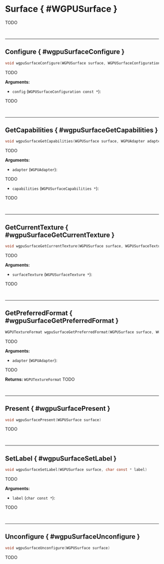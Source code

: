 

# Surface { #WGPUSurface }


TODO




<br/><!-- poor man's styling, just for the demo before we use a non default theme -->
***

## Configure { #wgpuSurfaceConfigure }

```C
void wgpuSurfaceConfigure(WGPUSurface surface, WGPUSurfaceConfiguration const * config)
```


TODO




**Arguments:**


 - `config` (`WGPUSurfaceConfiguration const *`):


TODO







<br/><!-- poor man's styling, just for the demo before we use a non default theme -->
***

## GetCapabilities { #wgpuSurfaceGetCapabilities }

```C
void wgpuSurfaceGetCapabilities(WGPUSurface surface, WGPUAdapter adapter, WGPUSurfaceCapabilities * capabilities)
```


TODO




**Arguments:**


 - `adapter` (`WGPUAdapter`):


TODO


 - `capabilities` (`WGPUSurfaceCapabilities *`):


TODO







<br/><!-- poor man's styling, just for the demo before we use a non default theme -->
***

## GetCurrentTexture { #wgpuSurfaceGetCurrentTexture }

```C
void wgpuSurfaceGetCurrentTexture(WGPUSurface surface, WGPUSurfaceTexture * surfaceTexture)
```


TODO




**Arguments:**


 - `surfaceTexture` (`WGPUSurfaceTexture *`):


TODO







<br/><!-- poor man's styling, just for the demo before we use a non default theme -->
***

## GetPreferredFormat { #wgpuSurfaceGetPreferredFormat }

```C
WGPUTextureFormat wgpuSurfaceGetPreferredFormat(WGPUSurface surface, WGPUAdapter adapter)
```


TODO




**Arguments:**


 - `adapter` (`WGPUAdapter`):


TODO






**Returns:** `WGPUTextureFormat` 
TODO





<br/><!-- poor man's styling, just for the demo before we use a non default theme -->
***

## Present { #wgpuSurfacePresent }

```C
void wgpuSurfacePresent(WGPUSurface surface)
```


TODO







<br/><!-- poor man's styling, just for the demo before we use a non default theme -->
***

## SetLabel { #wgpuSurfaceSetLabel }

```C
void wgpuSurfaceSetLabel(WGPUSurface surface, char const * label)
```


TODO




**Arguments:**


 - `label` (`char const *`):


TODO







<br/><!-- poor man's styling, just for the demo before we use a non default theme -->
***

## Unconfigure { #wgpuSurfaceUnconfigure }

```C
void wgpuSurfaceUnconfigure(WGPUSurface surface)
```


TODO






